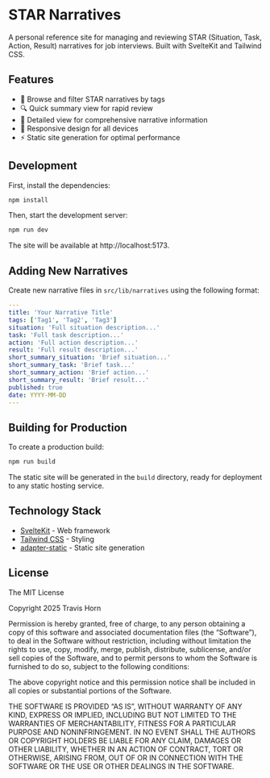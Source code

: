 # STAR Narratives

A personal reference site for managing and reviewing STAR (Situation, Task,
Action, Result) narratives for job interviews. Built with SvelteKit and Tailwind
CSS.

## Features

- 📝 Browse and filter STAR narratives by tags
- 🔍 Quick summary view for rapid review
- 📄 Detailed view for comprehensive narrative information
- 📱 Responsive design for all devices
- ⚡ Static site generation for optimal performance

## Development

First, install the dependencies:

```bash
npm install
```

Then, start the development server:

```bash
npm run dev
```

The site will be available at http://localhost:5173.

## Adding New Narratives

Create new narrative files in `src/lib/narratives` using the following format:

```yaml
---
title: 'Your Narrative Title'
tags: ['Tag1', 'Tag2', 'Tag3']
situation: 'Full situation description...'
task: 'Full task description...'
action: 'Full action description...'
result: 'Full result description...'
short_summary_situation: 'Brief situation...'
short_summary_task: 'Brief task...'
short_summary_action: 'Brief action...'
short_summary_result: 'Brief result...'
published: true
date: YYYY-MM-DD
---
```

## Building for Production

To create a production build:

```bash
npm run build
```

The static site will be generated in the `build` directory, ready for deployment
to any static hosting service.

## Technology Stack

- [SvelteKit](https://kit.svelte.dev/) - Web framework
- [Tailwind CSS](https://tailwindcss.com/) - Styling
- [adapter-static](https://kit.svelte.dev/docs/adapter-static) - Static site
  generation

## License

The MIT License

Copyright 2025 Travis Horn

Permission is hereby granted, free of charge, to any person obtaining a copy of
this software and associated documentation files (the “Software”), to deal in
the Software without restriction, including without limitation the rights to
use, copy, modify, merge, publish, distribute, sublicense, and/or sell copies of
the Software, and to permit persons to whom the Software is furnished to do so,
subject to the following conditions:

The above copyright notice and this permission notice shall be included in all
copies or substantial portions of the Software.

THE SOFTWARE IS PROVIDED “AS IS”, WITHOUT WARRANTY OF ANY KIND, EXPRESS OR
IMPLIED, INCLUDING BUT NOT LIMITED TO THE WARRANTIES OF MERCHANTABILITY, FITNESS
FOR A PARTICULAR PURPOSE AND NONINFRINGEMENT. IN NO EVENT SHALL THE AUTHORS OR
COPYRIGHT HOLDERS BE LIABLE FOR ANY CLAIM, DAMAGES OR OTHER LIABILITY, WHETHER
IN AN ACTION OF CONTRACT, TORT OR OTHERWISE, ARISING FROM, OUT OF OR IN
CONNECTION WITH THE SOFTWARE OR THE USE OR OTHER DEALINGS IN THE SOFTWARE.

